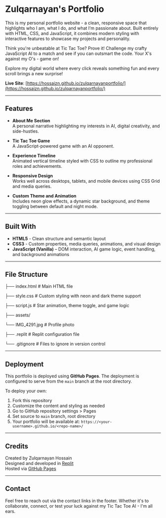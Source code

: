# Zulqarnayan's Portfolio

This is my personal portfolio website - a clean, responsive space that highlights who I am, what I do, and what I’m passionate about. Built entirely with HTML, CSS, and JavaScript, it combines modern styling with interactive features to showcase my projects and personality.

Think you're unbeatable at Tic Tac Toe? Prove it! Challenge my crafty JavaScript AI to a match and see if you can outsmart the code. Your X's against my O's - game on!

Explore my digital world where every click reveals something fun and every scroll brings a new surprise!

**Live Site**: [https://hossaizn.github.io/zulqarnayanportfolio/](https://hossaizn.github.io/zulqarnayanportfolio/)

---

## Features

- **About Me Section**  
  A personal narrative highlighting my interests in AI, digital creativity, and side-hustles.

- **Tic Tac Toe Game**  
  A JavaScript-powered game with an AI opponent. 

- **Experience Timeline**  
  Animated vertical timeline styled with CSS to outline my professional roles and achievements.

- **Responsive Design**  
  Works well across desktops, tablets, and mobile devices using CSS Grid and media queries.

- **Custom Theme and Animation**  
  Includes neon glow effects, a dynamic star background, and theme toggling between default and night mode.

---

## Built With

- **HTML5** - Clean structure and semantic layout
- **CSS3** - Custom properties, media queries, animations, and visual design
- **JavaScript (Vanilla)** – DOM interaction, AI game logic, event handling, and background animations

---

## File Structure

├── index.html              # Main HTML file

├── style.css               # Custom styling with neon and dark theme support

├── script.js               # Star animation, theme toggle, and game logic

├── assets/

   └── IMG_4291.jpg        # Profile photo

├── .replit                 # Replit configuration file

└── .gitignore              # Files to ignore in version control



---

## Deployment

This portfolio is deployed using **GitHub Pages**. The deployment is configured to serve from the `main` branch at the root directory.

To deploy your own:
1. Fork this repository
2. Customize the content and styling as needed
3. Go to GitHub repository settings > Pages
4. Set source to `main` branch, root directory
5. Your portfolio will be available at: `https://<your-username>.github.io/<repo-name>/`

---

## Credits

Created by Zulqarnayan Hossain  
Designed and developed in [Replit](https://replit.com)  
Hosted via [GitHub Pages](https://pages.github.com)

---

## Contact

Feel free to reach out via the contact links in the footer. Whether it's to collaborate, connect, or test your luck against my Tic Tac Toe AI - I'm all ears.
